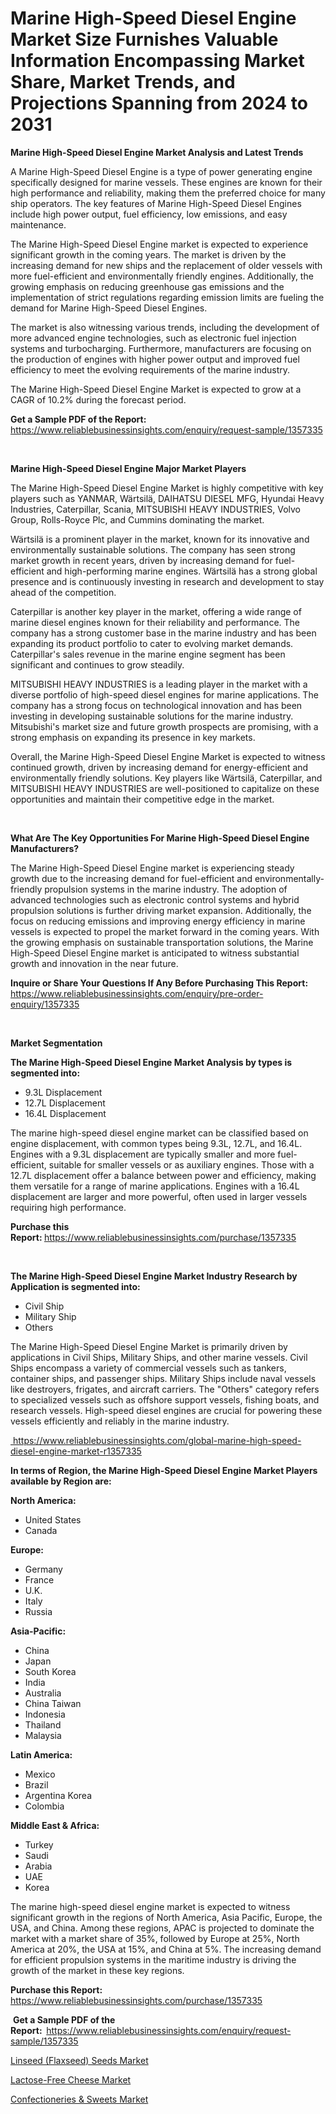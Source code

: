 <p><h1>Marine High-Speed Diesel Engine Market Size Furnishes Valuable Information Encompassing Market Share, Market Trends, and Projections Spanning from 2024 to 2031</h1></p><p><strong>Marine High-Speed Diesel Engine Market Analysis and Latest Trends</strong></p>
<p><p>A Marine High-Speed Diesel Engine is a type of power generating engine specifically designed for marine vessels. These engines are known for their high performance and reliability, making them the preferred choice for many ship operators. The key features of Marine High-Speed Diesel Engines include high power output, fuel efficiency, low emissions, and easy maintenance.</p><p>The Marine High-Speed Diesel Engine market is expected to experience significant growth in the coming years. The market is driven by the increasing demand for new ships and the replacement of older vessels with more fuel-efficient and environmentally friendly engines. Additionally, the growing emphasis on reducing greenhouse gas emissions and the implementation of strict regulations regarding emission limits are fueling the demand for Marine High-Speed Diesel Engines.</p><p>The market is also witnessing various trends, including the development of more advanced engine technologies, such as electronic fuel injection systems and turbocharging. Furthermore, manufacturers are focusing on the production of engines with higher power output and improved fuel efficiency to meet the evolving requirements of the marine industry.</p><p>The Marine High-Speed Diesel Engine Market is expected to grow at a CAGR of 10.2% during the forecast period.</p></p>
<p><strong>Get a Sample PDF of the Report:&nbsp;</strong> <a href="https://www.reliablebusinessinsights.com/enquiry/request-sample/1357335">https://www.reliablebusinessinsights.com/enquiry/request-sample/1357335</a></p>
<p>&nbsp;</p>
<p><strong>Marine High-Speed Diesel Engine Major Market Players</strong></p>
<p><p>The Marine High-Speed Diesel Engine Market is highly competitive with key players such as YANMAR, Wärtsilä, DAIHATSU DIESEL MFG, Hyundai Heavy Industries, Caterpillar, Scania, MITSUBISHI HEAVY INDUSTRIES, Volvo Group, Rolls-Royce Plc, and Cummins dominating the market. </p><p>Wärtsilä is a prominent player in the market, known for its innovative and environmentally sustainable solutions. The company has seen strong market growth in recent years, driven by increasing demand for fuel-efficient and high-performing marine engines. Wärtsilä has a strong global presence and is continuously investing in research and development to stay ahead of the competition.</p><p>Caterpillar is another key player in the market, offering a wide range of marine diesel engines known for their reliability and performance. The company has a strong customer base in the marine industry and has been expanding its product portfolio to cater to evolving market demands. Caterpillar's sales revenue in the marine engine segment has been significant and continues to grow steadily.</p><p>MITSUBISHI HEAVY INDUSTRIES is a leading player in the market with a diverse portfolio of high-speed diesel engines for marine applications. The company has a strong focus on technological innovation and has been investing in developing sustainable solutions for the marine industry. Mitsubishi's market size and future growth prospects are promising, with a strong emphasis on expanding its presence in key markets.</p><p>Overall, the Marine High-Speed Diesel Engine Market is expected to witness continued growth, driven by increasing demand for energy-efficient and environmentally friendly solutions. Key players like Wärtsilä, Caterpillar, and MITSUBISHI HEAVY INDUSTRIES are well-positioned to capitalize on these opportunities and maintain their competitive edge in the market.</p></p>
<p>&nbsp;</p>
<p><strong>What Are The Key Opportunities For Marine High-Speed Diesel Engine Manufacturers?</strong></p>
<p><p>The Marine High-Speed Diesel Engine market is experiencing steady growth due to the increasing demand for fuel-efficient and environmentally-friendly propulsion systems in the marine industry. The adoption of advanced technologies such as electronic control systems and hybrid propulsion solutions is further driving market expansion. Additionally, the focus on reducing emissions and improving energy efficiency in marine vessels is expected to propel the market forward in the coming years. With the growing emphasis on sustainable transportation solutions, the Marine High-Speed Diesel Engine market is anticipated to witness substantial growth and innovation in the near future.</p></p>
<p><strong>Inquire or Share Your Questions If Any Before Purchasing This Report:</strong> <a href="https://www.reliablebusinessinsights.com/enquiry/pre-order-enquiry/1357335">https://www.reliablebusinessinsights.com/enquiry/pre-order-enquiry/1357335</a></p>
<p>&nbsp;</p>
<p><strong>Market Segmentation</strong></p>
<p><strong>The Marine High-Speed Diesel Engine Market Analysis by types is segmented into:</strong></p>
<p><ul><li>9.3L Displacement</li><li>12.7L Displacement</li><li>16.4L Displacement</li></ul></p>
<p><p>The marine high-speed diesel engine market can be classified based on engine displacement, with common types being 9.3L, 12.7L, and 16.4L. Engines with a 9.3L displacement are typically smaller and more fuel-efficient, suitable for smaller vessels or as auxiliary engines. Those with a 12.7L displacement offer a balance between power and efficiency, making them versatile for a range of marine applications. Engines with a 16.4L displacement are larger and more powerful, often used in larger vessels requiring high performance.</p></p>
<p><strong>Purchase this Report:&nbsp;</strong><a href="https://www.reliablebusinessinsights.com/purchase/1357335">https://www.reliablebusinessinsights.com/purchase/1357335</a></p>
<p>&nbsp;</p>
<p><strong>The Marine High-Speed Diesel Engine Market Industry Research by Application is segmented into:</strong></p>
<p><ul><li>Civil Ship</li><li>Military Ship</li><li>Others</li></ul></p>
<p><p>The Marine High-Speed Diesel Engine Market is primarily driven by applications in Civil Ships, Military Ships, and other marine vessels. Civil Ships encompass a variety of commercial vessels such as tankers, container ships, and passenger ships. Military Ships include naval vessels like destroyers, frigates, and aircraft carriers. The "Others" category refers to specialized vessels such as offshore support vessels, fishing boats, and research vessels. High-speed diesel engines are crucial for powering these vessels efficiently and reliably in the marine industry.</p></p>
<p><a href="https://www.reliablebusinessinsights.com/global-marine-high-speed-diesel-engine-market-r1357335">&nbsp;https://www.reliablebusinessinsights.com/global-marine-high-speed-diesel-engine-market-r1357335</a></p>
<p><strong>In terms of Region, the Marine High-Speed Diesel Engine Market Players available by Region are:</strong></p>
<p>
    <p> <strong> North America: </strong>
        <ul>
            <li>United States</li>
            <li>Canada</li>
        </ul>
        </p> 
    <p> <strong> Europe: </strong>
        <ul>
            <li>Germany</li>
            <li>France</li>
            <li>U.K.</li>
            <li>Italy</li>
            <li>Russia</li>
        </ul>
        </p> 
    <p> <strong> Asia-Pacific: </strong>
        <ul>
            <li>China</li>
            <li>Japan</li>
            <li>South Korea</li>
            <li>India</li>
            <li>Australia</li>
            <li>China Taiwan</li>
            <li>Indonesia</li>
            <li>Thailand</li>
            <li>Malaysia</li>
        </ul>
        </p> 
    <p> <strong> Latin America: </strong>
        <ul>
            <li>Mexico</li>
            <li>Brazil</li>
            <li>Argentina Korea</li>
            <li>Colombia</li>
        </ul>
        </p> 
    <p> <strong> Middle East & Africa: </strong>
        <ul>
            <li>Turkey</li>
            <li>Saudi</li>
            <li>Arabia</li>
            <li>UAE</li>
            <li>Korea</li>
        </ul>
    </p>
    </p>
<p><p>The marine high-speed diesel engine market is expected to witness significant growth in the regions of North America, Asia Pacific, Europe, the USA, and China. Among these regions, APAC is projected to dominate the market with a market share of 35%, followed by Europe at 25%, North America at 20%, the USA at 15%, and China at 5%. The increasing demand for efficient propulsion systems in the maritime industry is driving the growth of the market in these key regions.</p></p>
<p><strong>Purchase this Report: </strong><a href="https://www.reliablebusinessinsights.com/purchase/1357335">https://www.reliablebusinessinsights.com/purchase/1357335</a></p>
<p>&nbsp;<strong>Get a Sample PDF of the Report:&nbsp;&nbsp;</strong><a href="https://www.reliablebusinessinsights.com/enquiry/request-sample/1357335">https://www.reliablebusinessinsights.com/enquiry/request-sample/1357335</a></p>
<p><strong></strong></p>
<p><p><a href="https://github.com/hdicirhd4/Market-Research-Report-List-1/blob/main/linseed-flaxseed-seeds-market.md">Linseed (Flaxseed) Seeds Market</a></p><p><a href="https://github.com/AKSHATREPORTPRIME/Market-Research-Report-List-5/blob/main/lactose-free-cheese-market.md">Lactose-Free Cheese Market</a></p><p><a href="https://github.com/indrystar/Market-Research-Report-List-4/blob/main/confectioneries-sweets-market.md">Confectioneries & Sweets Market</a></p></p>